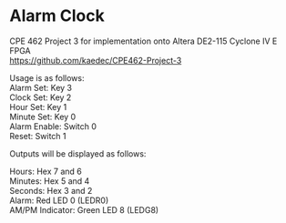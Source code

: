 # Alarm Clock
CPE 462 Project 3 for implementation onto Altera DE2-115 Cyclone IV E FPGA  
https://github.com/kaedec/CPE462-Project-3  

Usage is as follows:  
Alarm Set: Key 3  
Clock Set: Key 2  
Hour Set: Key 1  
Minute Set: Key 0  
Alarm Enable: Switch 0  
Reset: Switch 1

Outputs will be displayed as follows:  
 
Hours: Hex 7 and 6  
Minutes: Hex 5 and 4  
Seconds: Hex 3 and 2  
Alarm: Red LED 0 (LEDR0)  
AM/PM Indicator: Green LED 8 (LEDG8)

